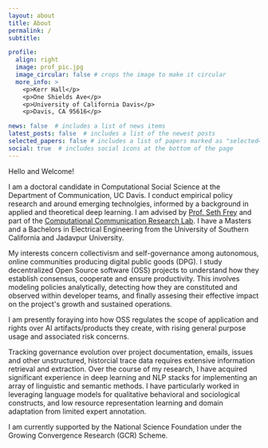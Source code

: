 ```yaml
---
layout: about
title: About
permalink: /
subtitle: 

profile:
  align: right
  image: prof_pic.jpg
  image_circular: false # crops the image to make it circular
  more_info: >
    <p>Kerr Hall</p>
    <p>One Shields Ave</p>
    <p>University of California Davis</p>
    <p>Davis, CA 95616</p>

news: false  # includes a list of news items
latest_posts: false  # includes a list of the newest posts
selected_papers: false # includes a list of papers marked as "selected={true}"
social: true  # includes social icons at the bottom of the page
---
```


Hello and Welcome!

I am a doctoral candidate in Computational Social Science at the Department of Communication, UC Davis. I conduct empirical policy research and around emerging technolgies, informed by a background in applied and theoretical deep learning. I am advised by [Prof. Seth Frey](https://communication.ucdavis.edu/people/seth-frey) and part of the [Computational Communication Research Lab](https://c2.ucdavis.edu/). I have a Masters and a Bachelors in Electrical Engineering from the University of Southern California and Jadavpur University.


My interests concern collectivism and self-governance among autonomous, online communities producing digital public goods (DPG). I study decentralized Open Source software (OSS) projects to understand how they establish consensus, cooperate and ensure productivity. This involves modeling policies analytically, detecting how they are constituted and observed within developer teams, and finally assesing their effective impact on the project's growth and sustained operations. 

I am presently foraying into how OSS regulates the scope of application and rights over AI artifacts/products they create, with rising general purpose usage and associated risk concerns. 

Tracking governance evolution over project documentation, emails, issues and other unstructured, historcial trace data requires extensive information retrieval and extraction. Over the course of my research, I have acquired significant experience in deep learning and NLP stacks for implementing an array of linguistic and semantic methods. I have particularly worked in leveraging language models for qualitative behavioral and sociological constructs, and low resource representation learning and domain adaptation from limited expert annotation. 

I am currently supported by the National Science Foundation under the Growing Convergence Research (GCR) Scheme.  

<!-- Tracking governance systems over project documentation, emails, issues and other historical trace data from OSS repositories and blobs. My work extensively incorporates information retrieval and extraction over large repositories of unstructured data through deep learning and NLP stacks. Over the course of my research, I have acquired experience in an array of linguistic and semantic methods, leveraging language models for qualitative behavioral and sociological constructs, and low resource representation learning from limited domain expert annotation.  -->

<!-- [subreddit](http://reddit.com). You can put a picture in, too. The code is already in, just name your picture `prof_pic.jpg` and put it in the `img/` folder.

Put your address / P.O. box / other info right below your picture. You can also disable any of these elements by editing `profile` property of the YAML header of your `_pages/about.md`. Edit `_bibliography/papers.bib` and Jekyll will render your [publications page](/al-folio/publications/) automatically.

Link to your social media connections, too. This theme is set up to use [Font Awesome icons](http://fortawesome.github.io/Font-Awesome/) and [Academicons](https://jpswalsh.github.io/academicons/), like the ones below. Add your Facebook, Twitter, LinkedIn, Google Scholar, or just disable all of them. -->

